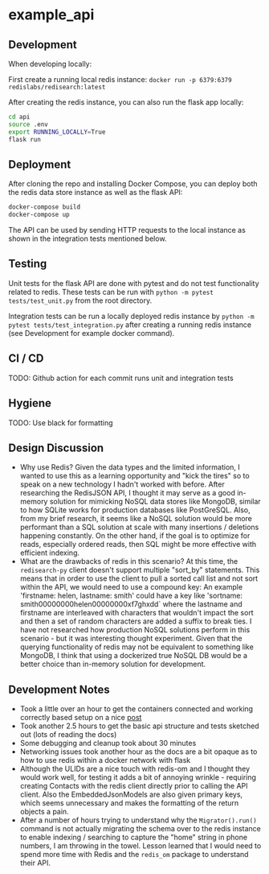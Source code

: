 # example_api

## Development

When developing locally:

First create a running local redis instance: `docker run -p 6379:6379 redislabs/redisearch:latest`

After creating the redis instance, you can also run the flask app locally:

```bash
cd api
source .env
export RUNNING_LOCALLY=True
flask run
```

## Deployment

After cloning the repo and installing Docker Compose, you can deploy both the redis data store instance as well as the flask API:

```bash
docker-compose build
docker-compose up
```

The API can be used by sending HTTP requests to the local instance as shown in the integration tests mentioned below.

## Testing

Unit tests for the flask API are done with pytest and do not test functionality related to redis. These tests can be run with `python -m pytest tests/test_unit.py` from the root directory.

Integration tests can be run a locally deployed redis instance by `python -m pytest tests/test_integration.py` after creating a running redis instance (see Development for example docker command). 

## CI / CD

TODO: Github action for each commit runs unit and integration tests

## Hygiene

TODO: Use black for formatting

## Design Discussion
- Why use Redis? Given the data types and the limited information, I wanted to use this as a learning opportunity and "kick the tires" so to speak on a new technology I hadn't worked with before.  After researching the RedisJSON API, I thought it may serve as a good in-memory solution for mimicking NoSQL data stores like MongoDB, similar to how SQLite works for production databases like PostGreSQL.  Also, from my brief research, it seems like a NoSQL solution would be more performant than a SQL solution at scale with many insertions / deletions happening constantly.  On the other hand, if the goal is to optimize for reads, especially ordered reads, then SQL might be more effective with efficient indexing.
- What are the drawbacks of redis in this scenario?  At this time, the `redisearch-py` client doesn't support multiple "sort_by" statements.  This means that in order to use the client to pull a sorted call list and not sort within the API, we would need to use a compound key: An example 'firstname: helen, lastname: smith' could have a key like 'sortname: smith00000000helen00000000xf7ghxdd` where the lastname and firstname are interleaved with characters that wouldn't impact the sort and then a set of random characters are added a suffix to break ties.  I have not researched how production NoSQL solutions perform in this scenario - but it was interesting thought experiment.  Given that the querying functionality of redis may not be equivalent to something like MongoDB, I think that using a dockerized true NoSQL DB would be a better choice than in-memory solution for development.

## Development Notes
- Took a little over an hour to get the containers connected and working correctly based setup on a nice [post](https://levelup.gitconnected.com/implement-api-caching-with-redis-flask-and-docker-step-by-step-9139636cef24)
- Took another 2.5 hours to get the basic api structure and tests sketched out (lots of reading the docs)
- Some debugging and cleanup took about 30 minutes
- Networking issues took another hour as the docs are a bit opaque as to how to use redis within a docker network with flask
- Although the ULIDs are a nice touch with redis-om and I thought they would work well, for testing it adds a bit of annoying wrinkle - requiring creating Contacts with the redis client directly prior to calling the API client. Also the EmbeddedJsonModels are also given primary keys, which seems unnecessary and makes the formatting of the return objects a pain.
- After a number of hours trying to understand why the `Migrator().run()` command is not actually migrating the schema over to the redis instance to enable indexing / searching to capture the "home" string in phone numbers, I am throwing in the towel. Lesson learned that I would need to spend more time with Redis and the `redis_om` package to understand their API.

